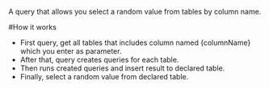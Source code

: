 A query that allows you select a random value from tables by column name.

#How it works

- First query, get all tables that includes column named {columnName} which you enter as parameter.
- After that, query creates queries for each table.
- Then runs created queries and insert result to declared table.
- Finally, select a random value from declared table.

